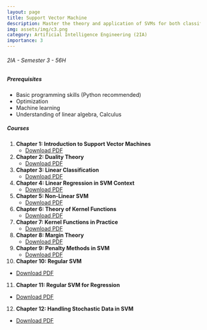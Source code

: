 ```yaml
---
layout: page
title: Support Vector Machine
description: Master the theory and application of SVMs for both classification and regression tasks, including the use of kernel functions. 
img: assets/img/c3.png
category: Artificial Intelligence Engineering (2IA)
importance: 3
---
```


###### 2IA - Semester 3 - 56H
##### Prerequisites
- Basic programming skills (Python recommended)
- Optimization
- Machine learning
- Understanding of linear algebra, Calculus

##### Courses
1. **Chapter 1: Introduction to Support Vector Machines**
   - [Download PDF](../../assets/cours/Support%20Vector%20Maching/Part0-Introduction.pdf)
2. **Chapter 2: Duality Theory**
   - [Download PDF](../../assets/cours/Support%20Vector%20Maching/Part1-Duality%20Theory.pdf)
3. **Chapter 3: Linear Classification**
   - [Download PDF](../../assets/cours/Support%20Vector%20Maching/Part2-Linear%20Classification.pdf)
4. **Chapter 4: Linear Regression in SVM Context**
   - [Download PDF](../../assets/cours/Support%20Vector%20Maching/Part3-Linear%20Regression.pdf)
5. **Chapter 5: Non-Linear SVM**
   - [Download PDF](../../assets/cours/Support%20Vector%20Maching/Part4-NoLinear-SVM.pdf)
6. **Chapter 6: Theory of Kernel Functions**
   - [Download PDF](../../assets/cours/Support%20Vector%20Maching/Part5-Theory%20of%20kernel%20function.pdf)
7. **Chapter 7: Kernel Functions in Practice**
   - [Download PDF](../../assets/cours/Support%20Vector%20Maching/Part6-kernel%20functions.pdf)
8. **Chapter 8: Margin Theory**
   - [Download PDF](../../assets/cours/Support%20Vector%20Maching/Part7-Margin%20Theory.pdf)
9. **Chapter 9: Penalty Methods in SVM**
   - [Download PDF](../../assets/cours/Support%20Vector%20Maching/Part8-Penalty%20Methods.pdf)
10. **Chapter 10: Regular SVM**
   - [Download PDF](../../assets/cours/Support%20Vector%20Maching/Part9-RSVM.pdf)
11. **Chapter 11: Regular SVM for Regression**
   - [Download PDF](../../assets/cours/Support%20Vector%20Maching/Part10-RSVR.pdf)
12. **Chapter 12: Handling Stochastic Data in SVM**
   - [Download PDF](../../assets/cours/Support%20Vector%20Maching/Part11-Stochastic%20data.pdf)
